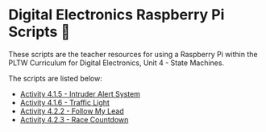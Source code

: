 # Digital Electronics Raspberry Pi Scripts :robot:
These scripts are the teacher resources for using a Raspberry Pi within the PLTW Curriculum for Digital Electronics, Unit 4 - State Machines.

The scripts are listed below:

- [Activity 4.1.5 - Intruder Alert System](https://github.com/stcline/DE_State_Machines/blob/main/Scripts/intruder_alert.py)
- [Activity 4.1.6 - Traffic Light](https://github.com/stcline/DE_State_Machines/blob/main/Scripts/traffic_light.py)
- [Activity 4.2.2 - Follow My Lead](https://github.com/stcline/DE_State_Machines/blob/main/Scripts/follow_my_lead.py)
- [Activity 4.2.3 - Race Countdown](https://github.com/stcline/DE_State_Machines/blob/main/Scripts/race_countdown.py)
